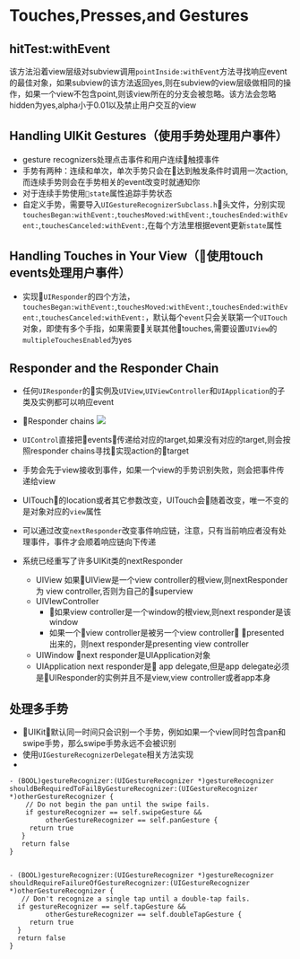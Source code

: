 # Touches,Presses,and Gestures
## hitTest:withEvent
该方法沿着view层级对subview调用`pointInside:withEvent`方法寻找响应event的最佳对象，如果subview的该方法返回yes,则在subview的view层级做相同的操作，如果一个view不包含point,则该view所在的分支会被忽略。该方法会忽略hidden为yes,alpha小于0.01以及禁止用户交互的view
## Handling UIKit Gestures（使用手势处理用户事件）
* gesture recognizers处理点击事件和用户连续触摸事件
* 手势有两种：连续和单次，单次手势只会在达到触发条件时调用一次action,而连续手势则会在手势相关的event改变时就通知你
* 对于连续手势使用`state`属性追踪手势状态
* 自定义手势，需要导入`UIGestureRecognizerSubclass.h`头文件，分别实现`touchesBegan:withEvent:`,`touchesMoved:withEvent:`,`touchesEnded:withEvent:`,`touchesCanceled:withEvent:`,在每个方法里根据event更新`state`属性
## Handling Touches in Your View（使用touch events处理用户事件）
* 实现`UIResponder`的四个方法，`touchesBegan:withEvent:`,`touchesMoved:withEvent:`,`touchesEnded:withEvent:`,`touchesCanceled:withEvent:`，默认每个`event`只会关联第一个`UITouch`对象，即使有多个手指，如果需要关联其他touches,需要设置`UIView`的`multipleTouchesEnabled`为yes
## Responder and the Responder Chain

* 任何`UIResponder`的实例及`UIView`,`UIViewController`和`UIApplication`的子类及实例都可以响应event
* Responder chains
![](/Users/maomaoshou/Documents/notes/assets/responderchains.jpg)

* `UIControl`直接把events传递给对应的target,如果没有对应的target,则会按照responder chains寻找实现action的target
* 手势会先于view接收到事件，如果一个view的手势识别失败，则会把事件传递给view
* UITouch的location或者其它参数改变，UITouch会随着改变，唯一不变的是对象对应的`view`属性
* 可以通过改变`nextResponder`改变事件响应链，注意，只有当前响应者没有处理事件，事件才会顺着响应链向下传递
* 系统已经重写了许多UIKit类的nextResponder
    * UIView 如果UIView是一个view controller的根view,则nextResponder为 view controller,否则为自己的superview
    * UIVIewController 
        * 如果view controller是一个window的根view,则next responder是该window
        * 如果一个view controller是被另一个view controller presented出来的，则next responder是presenting view controller
    * UIWindow next responder是UIApplication对象
    * UIApplication next responder是 app delegate,但是app delegate必须是UIResponder的实例并且不是view,view controller或者app本身
## 处理多手势
* UIKit默认同一时间只会识别一个手势，例如如果一个view同时包含pan和swipe手势，那么swipe手势永远不会被识别
* 使用`UIGestureRecognizerDelegate`相关方法实现
* 
 ```
 - (BOOL)gestureRecognizer:(UIGestureRecognizer *)gestureRecognizer shouldBeRequiredToFailByGestureRecognizer:(UIGestureRecognizer *)otherGestureRecognizer {
     // Do not begin the pan until the swipe fails.
     if gestureRecognizer == self.swipeGesture && 
          otherGestureRecognizer == self.panGesture {
      return true
    }
    return false
 }

 
 - (BOOL)gestureRecognizer:(UIGestureRecognizer *)gestureRecognizer shouldRequireFailureOfGestureRecognizer:(UIGestureRecognizer *)otherGestureRecognizer {
    // Don't recognize a single tap until a double-tap fails.
   if gestureRecognizer == self.tapGesture && 
          otherGestureRecognizer == self.doubleTapGesture {
      return true
   }
   return false
}
 ```
